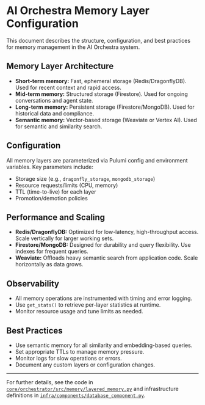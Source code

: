 # AI Orchestra Memory Layer Configuration

This document describes the structure, configuration, and best practices for memory management in the AI Orchestra system.

## Memory Layer Architecture

- **Short-term memory:** Fast, ephemeral storage (Redis/DragonflyDB). Used for recent context and rapid access.
- **Mid-term memory:** Structured storage (Firestore). Used for ongoing conversations and agent state.
- **Long-term memory:** Persistent storage (Firestore/MongoDB). Used for historical data and compliance.
- **Semantic memory:** Vector-based storage (Weaviate or Vertex AI). Used for semantic and similarity search.

## Configuration

All memory layers are parameterized via Pulumi config and environment variables. Key parameters include:
- Storage size (e.g., `dragonfly_storage`, `mongodb_storage`)
- Resource requests/limits (CPU, memory)
- TTL (time-to-live) for each layer
- Promotion/demotion policies

## Performance and Scaling

- **Redis/DragonflyDB:** Optimized for low-latency, high-throughput access. Scale vertically for larger working sets.
- **Firestore/MongoDB:** Designed for durability and query flexibility. Use indexes for frequent queries.
- **Weaviate:** Offloads heavy semantic search from application code. Scale horizontally as data grows.

## Observability

- All memory operations are instrumented with timing and error logging.
- Use `get_stats()` to retrieve per-layer statistics at runtime.
- Monitor resource usage and tune limits as needed.

## Best Practices

- Use semantic memory for all similarity and embedding-based queries.
- Set appropriate TTLs to manage memory pressure.
- Monitor logs for slow operations or errors.
- Document any custom layers or configuration changes.

---

For further details, see the code in [`core/orchestrator/src/memory/layered_memory.py`](core/orchestrator/src/memory/layered_memory.py) and infrastructure definitions in [`infra/components/database_component.py`](infra/components/database_component.py).
